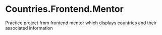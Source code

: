 # Countries.Frontend.Mentor
Practice project from frontend mentor which displays countries and their associated information
